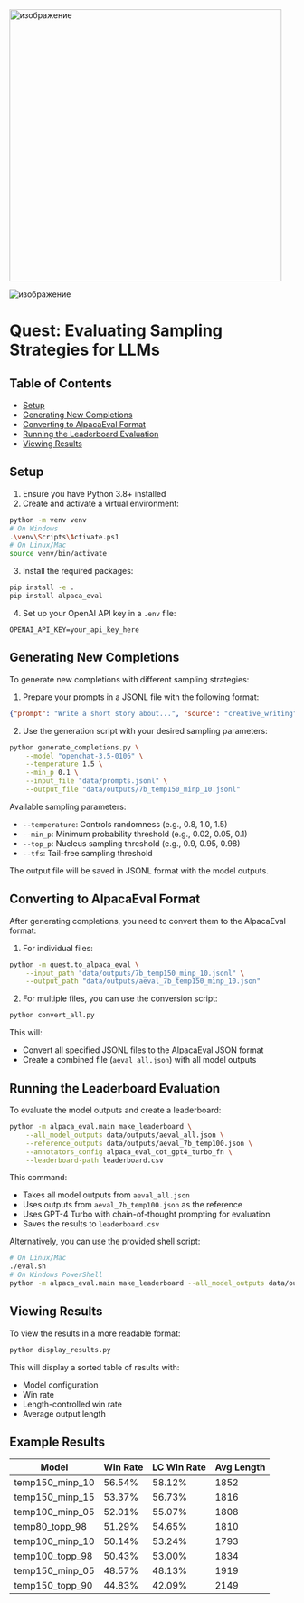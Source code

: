 <img width="481" alt="изображение" src="https://github.com/IlyaGusev/quest/assets/2670295/ca6a33ee-f17e-4424-b305-22544911d2c4">

![изображение](https://github.com/IlyaGusev/quest/assets/2670295/fa60f869-279a-4d09-a831-e34d7690b2f6)

# Quest: Evaluating Sampling Strategies for LLMs

## Table of Contents

- [Setup](#setup)
- [Generating New Completions](#generating-new-completions)
- [Converting to AlpacaEval Format](#converting-to-alpacaeval-format)
- [Running the Leaderboard Evaluation](#running-the-leaderboard-evaluation)
- [Viewing Results](#viewing-results)

## Setup

1. Ensure you have Python 3.8+ installed
2. Create and activate a virtual environment:

```bash
python -m venv venv
# On Windows
.\venv\Scripts\Activate.ps1
# On Linux/Mac
source venv/bin/activate
```

3. Install the required packages:

```bash
pip install -e .
pip install alpaca_eval
```

4. Set up your OpenAI API key in a `.env` file:

```
OPENAI_API_KEY=your_api_key_here
```

## Generating New Completions

To generate new completions with different sampling strategies:

1. Prepare your prompts in a JSONL file with the following format:

```json
{"prompt": "Write a short story about...", "source": "creative_writing"}
```

2. Use the generation script with your desired sampling parameters:

```bash
python generate_completions.py \
    --model "openchat-3.5-0106" \
    --temperature 1.5 \
    --min_p 0.1 \
    --input_file "data/prompts.jsonl" \
    --output_file "data/outputs/7b_temp150_minp_10.jsonl"
```

Available sampling parameters:
- `--temperature`: Controls randomness (e.g., 0.8, 1.0, 1.5)
- `--min_p`: Minimum probability threshold (e.g., 0.02, 0.05, 0.1)
- `--top_p`: Nucleus sampling threshold (e.g., 0.9, 0.95, 0.98)
- `--tfs`: Tail-free sampling threshold

The output file will be saved in JSONL format with the model outputs.

## Converting to AlpacaEval Format

After generating completions, you need to convert them to the AlpacaEval format:

1. For individual files:

```bash
python -m quest.to_alpaca_eval \
    --input_path "data/outputs/7b_temp150_minp_10.jsonl" \
    --output_path "data/outputs/aeval_7b_temp150_minp_10.json"
```

2. For multiple files, you can use the conversion script:

```bash
python convert_all.py
```

This will:
- Convert all specified JSONL files to the AlpacaEval JSON format
- Create a combined file (`aeval_all.json`) with all model outputs

## Running the Leaderboard Evaluation

To evaluate the model outputs and create a leaderboard:

```bash
python -m alpaca_eval.main make_leaderboard \
    --all_model_outputs data/outputs/aeval_all.json \
    --reference_outputs data/outputs/aeval_7b_temp100.json \
    --annotators_config alpaca_eval_cot_gpt4_turbo_fn \
    --leaderboard-path leaderboard.csv
```

This command:
- Takes all model outputs from `aeval_all.json`
- Uses outputs from `aeval_7b_temp100.json` as the reference
- Uses GPT-4 Turbo with chain-of-thought prompting for evaluation
- Saves the results to `leaderboard.csv`

Alternatively, you can use the provided shell script:

```bash
# On Linux/Mac
./eval.sh
# On Windows PowerShell
python -m alpaca_eval.main make_leaderboard --all_model_outputs data/outputs/aeval_all.json --reference_outputs data/outputs/aeval_7b_temp100.json --annotators_config alpaca_eval_cot_gpt4_turbo_fn --leaderboard-path leaderboard.csv
```

## Viewing Results

To view the results in a more readable format:

```bash
python display_results.py
```

This will display a sorted table of results with:
- Model configuration
- Win rate
- Length-controlled win rate
- Average output length

## Example Results

| Model                      | Win Rate | LC Win Rate | Avg Length |
|----------------------------|----------|-------------|------------|
| temp150_minp_10            | 56.54%   | 58.12%      | 1852       |
| temp150_minp_15            | 53.37%   | 56.73%      | 1816       |
| temp100_minp_05            | 52.01%   | 55.07%      | 1808       |
| temp80_topp_98             | 51.29%   | 54.65%      | 1810       |
| temp100_minp_10            | 50.14%   | 53.24%      | 1793       |
| temp100_topp_98            | 50.43%   | 53.00%      | 1834       |
| temp150_minp_05            | 48.57%   | 48.13%      | 1919       |
| temp150_topp_90            | 44.83%   | 42.09%      | 2149       |
